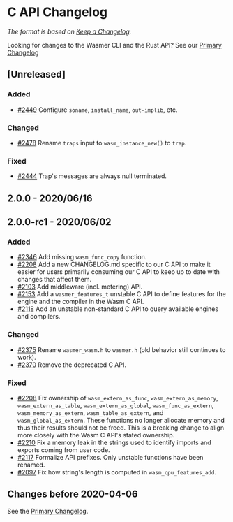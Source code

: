 # C API Changelog

*The format is based on [Keep a Changelog].*

[Keep a Changelog]: http://keepachangelog.com/en/1.0.0/

Looking for changes to the Wasmer CLI and the Rust API? See our [Primary Changelog](../../CHANGELOG.md)

## **[Unreleased]**

### Added
- [#2449](https://github.com/wasmerio/wasmer/pull/2449) Configure `soname`, `install_name`, `out-implib`, etc.

### Changed
- [#2478](https://github.com/wasmerio/wasmer/pull/2478) Rename `traps` input to `wasm_instance_new()` to `trap`.

### Fixed
- [#2444](https://github.com/wasmerio/wasmer/pull/2444) Trap's messages are always null terminated.

## 2.0.0 - 2020/06/16

## 2.0.0-rc1 - 2020/06/02

### Added
- [#2346](https://github.com/wasmerio/wasmer/pull/2346) Add missing `wasm_func_copy` function.
- [#2208](https://github.com/wasmerio/wasmer/pull/2208) Add a new CHANGELOG.md specific to our C API to make it easier for users primarily consuming our C API to keep up to date with changes that affect them.
- [#2103](https://github.com/wasmerio/wasmer/pull/2103) Add middleware (incl. metering) API.
- [#2153](https://github.com/wasmerio/wasmer/pull/2153) Add a `wasmer_features_t` unstable C API to define features for the engine and the compiler in the Wasm C API.
- [#2118](https://github.com/wasmerio/wasmer/pull/2118) Add an unstable non-standard C API to query available engines and compilers.

### Changed
- [#2375](https://github.com/wasmerio/wasmer/pull/2375) Rename `wasmer_wasm.h` to `wasmer.h` (old behavior still continues to work).
- [#2370](https://github.com/wasmerio/wasmer/pull/2370) Remove the deprecated C API.

### Fixed
- [#2208](https://github.com/wasmerio/wasmer/pull/2208) Fix ownership of `wasm_extern_as_func`, `wasm_extern_as_memory`, `wasm_extern_as_table`, `wasm_extern_as_global`, `wasm_func_as_extern`, `wasm_memory_as_extern`, `wasm_table_as_extern`, and `wasm_global_as_extern`. These functions no longer allocate memory and thus their results should not be freed. This is a breaking change to align more closely with the Wasm C API's stated ownership.
- [#2210](https://github.com/wasmerio/wasmer/pull/2210) Fix a memory leak in the strings used to identify imports and exports coming from user code.
- [#2117](https://github.com/wasmerio/wasmer/pull/2117) Formalize API prefixes. Only unstable functions have been renamed.
- [#2097](https://github.com/wasmerio/wasmer/pull/2097) Fix how string's length is computed in `wasm_cpu_features_add`.

## Changes before 2020-04-06

See the [Primary Changelog](../../CHANGELOG.md).
